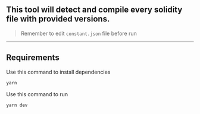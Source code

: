 ## This tool will detect and compile every solidity file with provided versions.
> Remember to edit `constant.json` file before run

<hr>

## Requirements
Use this command to install dependencies
```bash
yarn
```

Use this command to run
```bash
yarn dev
```